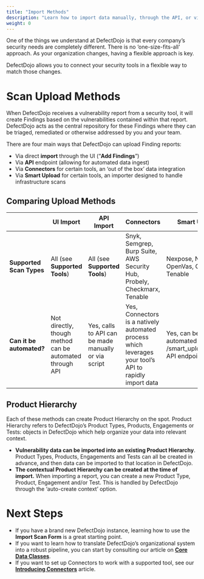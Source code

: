 ```yaml
---
title: "Import Methods"
description: "Learn how to import data manually, through the API, or via a connector"
weight: 0
---
```


One of the things we understand at DefectDojo is that every company’s security needs are completely different. There is no ‘one\-size\-fits\-all’ approach. As your organization changes, having a flexible approach is key.

DefectDojo allows you to connect your security tools in a flexible way to match those changes.

# Scan Upload Methods

When DefectDojo receives a vulnerability report from a security tool, it will create Findings based on the vulnerabilities contained within that report. DefectDojo acts as the central repository for these Findings where they can be triaged, remediated or otherwise addressed by you and your team.

There are four main ways that DefectDojo can upload Finding reports:

* Via direct **import** through the UI (“**Add Findings**”)
* Via **API** endpoint (allowing for automated data ingest)
* Via **Connectors** for certain tools, an ‘out of the box’ data integration
* Via **Smart Upload** for certain tools, an importer designed to handle infrastructure scans


## Comparing Upload Methods

|  | **UI Import** | **API Import** | **Connectors** | **Smart Upload** |
| --- | --- | --- | --- | --- |
| **Supported Scan Types** | All (see **Supported Tools**) | All (see **Supported Tools**) | Snyk, Semgrep, Burp Suite, AWS Security Hub, Probely, Checkmarx, Tenable | Nexpose, NMap, OpenVas, Qualys, Tenable |
| **Can it be automated?** | Not directly, though method can be automated through API | Yes, calls to API can be made manually or via script | Yes, Connectors is a natively automated process which leverages your tool’s API to rapidly import data | Yes, can be automated via /smart\_upload\_import API endpoint |


## Product Hierarchy

Each of these methods can create Product Hierarchy on the spot. Product Hierarchy refers to DefectDojo’s Product Types, Products, Engagements or Tests: objects in DefectDojo which help organize your data into relevant context.


* **Vulnerability data can be imported into an existing Product Hierarchy**. Product Types, Products, Engagements and Tests can all be created in advance, and then data can be imported to that location in DefectDojo.
* **The contextual Product Hierarchy can be created at the time of import.** When importing a report, you can create a new Product Type, Product, Engagement and/or Test. This is handled by DefectDojo through the ‘auto\-create context’ option.

# Next Steps


* If you have a brand new DefectDojo instance, learning how to use the **Import Scan Form** is a great starting point.
* If you want to learn how to translate DefectDojo’s organizational system into a robust pipeline, you can start by consulting our article on **[Core Data Classes](https://support.defectdojo.com/en/articles/8545273-core-data-classes-overview)**.
* If you want to set up Connectors to work with a supported tool, see our **[Introducing Connectors](https://support.defectdojo.com/en/articles/9072654-introducing-connectors)** article.
